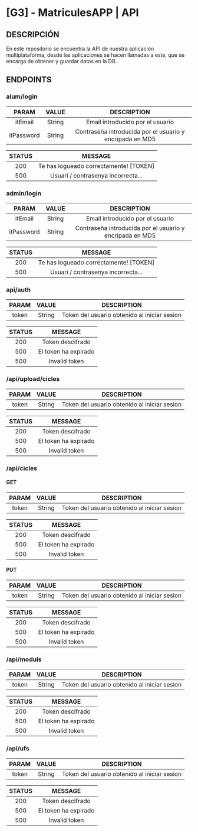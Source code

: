 # **[G3] - MatriculesAPP | API**

## DESCRIPCIÓN
En este repositorio se encuentra la API de nuestra aplicación multiplataforma, desde las aplicaciones se hacen llamadas a este, que se encarga de obtener y guardar datos en la DB.

## ENDPOINTS

### alum/login
| PARAM | VALUE | DESCRIPTION |
|:-:|:-:|:-:|
| itEmail | String | Email introducido por el usuario |
| itPassword | String | Contraseña introducida por el usuario y encripada en MD5 |

| STATUS | MESSAGE |
|:-:|:-:|
| 200 | Te has logueado correctamente! [TOKEN] |
| 500 | Usuari / contrasenya incorrecta... |

### admin/login
| PARAM | VALUE | DESCRIPTION |
|:-:|:-:|:-:|
| itEmail | String | Email introducido por el usuario |
| itPassword | String | Contraseña introducida por el usuario y encripada en MD5 |

| STATUS | MESSAGE |
|:-:|:-:|
| 200 | Te has logueado correctamente! [TOKEN] |
| 500 | Usuari / contrasenya incorrecta... |

### api/auth
| PARAM | VALUE | DESCRIPTION |
|:-:|:-:|:-:|
| token | String | Token del usuario obtenido al iniciar sesion |

| STATUS | MESSAGE |
|:-:|:-:|
| 200 | Token descifrado |
| 500 | El token ha expirado |
| 500 | Invalid token |

### /api/upload/cicles
| PARAM | VALUE | DESCRIPTION |
|:-:|:-:|:-:|
| token | String | Token del usuario obtenido al iniciar sesion |

| STATUS | MESSAGE |
|:-:|:-:|
| 200 | Token descifrado |
| 500 | El token ha expirado |
| 500 | Invalid token |

### /api/cicles
#### GET
| PARAM | VALUE | DESCRIPTION |
|:-:|:-:|:-:|
| token | String | Token del usuario obtenido al iniciar sesion |

| STATUS | MESSAGE |
|:-:|:-:|
| 200 | Token descifrado |
| 500 | El token ha expirado |
| 500 | Invalid token |

#### PUT
| PARAM | VALUE | DESCRIPTION |
|:-:|:-:|:-:|
| token | String | Token del usuario obtenido al iniciar sesion |

| STATUS | MESSAGE |
|:-:|:-:|
| 200 | Token descifrado |
| 500 | El token ha expirado |
| 500 | Invalid token |

### /api/moduls
| PARAM | VALUE | DESCRIPTION |
|:-:|:-:|:-:|
| token | String | Token del usuario obtenido al iniciar sesion |

| STATUS | MESSAGE |
|:-:|:-:|
| 200 | Token descifrado |
| 500 | El token ha expirado |
| 500 | Invalid token |

### /api/ufs
| PARAM | VALUE | DESCRIPTION |
|:-:|:-:|:-:|
| token | String | Token del usuario obtenido al iniciar sesion |

| STATUS | MESSAGE |
|:-:|:-:|
| 200 | Token descifrado |
| 500 | El token ha expirado |
| 500 | Invalid token |
